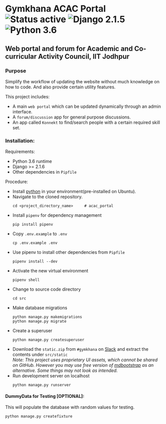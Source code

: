 # Gymkhana ACAC Portal ![Status active](https://img.shields.io/badge/Status-active%20development-2eb3c1.svg) ![Django 2.1.5](https://img.shields.io/badge/Django-2.1.5-green.svg) ![Python 3.6](https://img.shields.io/badge/Python-3.6-blue.svg)

## Web portal and forum for Academic and Co-curricular Activity Council, IIT Jodhpur

### Purpose

Simplify the workflow of updating the website without much knowledge on how to code. And also provide certain utility features.

This project includes:

- A main `web portal` which can be updated dynamically through an admin interface.
- A `forum/discussion` app for general purpose discussions.
- An app called `Konnekt` to find/search people with a certain required skill set.

### Installation:

Requirements:

- Python 3.6 runtime
- Django >= 2.1.6
- Other dependencies in `Pipfile`

Procedure:

- Install [python](https://www.python.org/downloads/) in your environment(pre-installed on Ubuntu).
- Navigate to the cloned repository.
  ```
  cd <project_directory_name>     # acac_portal
  ```
- Install `pipenv` for dependency management
  ```
  pip install pipenv
  ```
- Copy `.env.example` to `.env`
  ```
  cp .env.example .env
  ```
- Use pipenv to install other dependencies from `Pipfile`
  ```
  pipenv install --dev
  ```
- Activate the new virtual environment
  ```
  pipenv shell
  ```
- Change to source code directory
  ```
  cd src
  ```
- Make database migrations
  ```
  python manage.py makemigrations
  python manage.py migrate
  ```
- Create a superuser
  ```
  python manage.py createsuperuser
  ```
- Download the `static.zip` from `#gymkhana` on [Slack](https://iitjdg.slack.com/) and extract the contents under `src/static`  
   _Note: This project uses proprietary UI assets, which cannot be shared on GitHub. However you may use free version of [mdbootstrap](https://mdbootstrap.com) as an alternative. Some things may not look as intended._
- Run development server on localhost
  ```
  python manage.py runserver
  ```

#### DummyData for Testing [OPTIONAL]:

This will populate the database with random values for testing.

```
python manage.py createfixture
```
